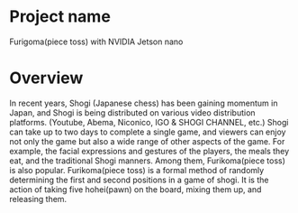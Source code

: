 # Project name
Furigoma(piece toss) with NVIDIA Jetson nano

# Overview
In recent years, Shogi (Japanese chess) has been gaining momentum in Japan, and Shogi is being distributed on various video distribution platforms. (Youtube, Abema, Niconico, IGO & SHOGI CHANNEL, etc.)
Shogi can take up to two days to complete a single game, and viewers can enjoy not only the game but also a wide range of other aspects of the game.
For example, the facial expressions and gestures of the players, the meals they eat, and the traditional Shogi manners.
Among them, Furikoma(piece toss) is also popular.
Furikoma(piece toss) is a formal method of randomly determining the first and second positions in a game of shogi. It is the action of taking five hohei(pawn) on the board, mixing them up, and releasing them.



